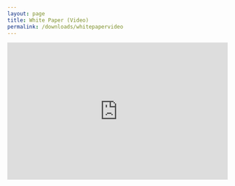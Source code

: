 ```yaml
---
layout: page
title: White Paper (Video)
permalink: /downloads/whitepapervideo
---
```


<iframe src="https://www.youtube.com/embed/8UXGMudloTM" frameborder="0" allow="autoplay; encrypted-media" allowfullscreen style="width:100%; height: auto; min-height: 315px; max-width: 560px;"></iframe>
